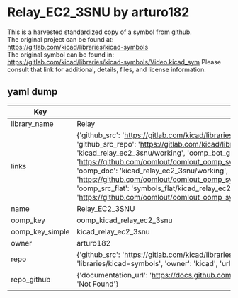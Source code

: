 # Relay_EC2_3SNU by arturo182  
This is a harvested standardized copy of a symbol from github.  
The original project can be found at:  
https://gitlab.com/kicad/libraries/kicad-symbols  
The original symbol can be found in:
https://gitlab.com/kicad/libraries/kicad-symbols/Video.kicad_sym
Please consult that link for additional, details, files, and license information.  
## yaml dump  
| Key | Value |  
| --- | --- |  
| library_name | Relay |  
| links | {'github_src': 'https://gitlab.com/kicad/libraries/kicad-symbols/Video.kicad_sym', 'github_src_repo': 'https://gitlab.com/kicad/libraries/kicad-symbols', 'oomp_bot': 'kicad_relay_ec2_3snu/working', 'oomp_bot_github': 'https://github.com/oomlout/oomlout_oomp_symbol_bot/tree/main/kicad_relay_ec2_3snu/working', 'oomp_doc': 'kicad_relay_ec2_3snu/working', 'oomp_doc_github': 'https://github.com/oomlout/oomlout_oomp_symbol_doc/tree/main/kicad_relay_ec2_3snu/working', 'oomp_src_flat': 'symbols_flat/kicad_relay_ec2_3snu/working', 'oomp_src_flat_github': 'https://github.com/oomlout/oomlout_oomp_symbol_src/tree/main/kicad_relay_ec2_3snu/working'} |  
| name | Relay_EC2_3SNU |  
| oomp_key | oomp_kicad_relay_ec2_3snu |  
| oomp_key_simple | kicad_relay_ec2_3snu |  
| owner | arturo182 |  
| repo | {'github_src': 'https://gitlab.com/kicad/libraries/kicad-symbols/Video.kicad_sym', 'name': 'libraries/kicad-symbols', 'owner': 'kicad', 'url': 'https://gitlab.com/kicad/libraries/kicad-symbols'} |  
| repo_github | {'documentation_url': 'https://docs.github.com/rest/repos/repos#get-a-repository', 'message': 'Not Found'} |  

